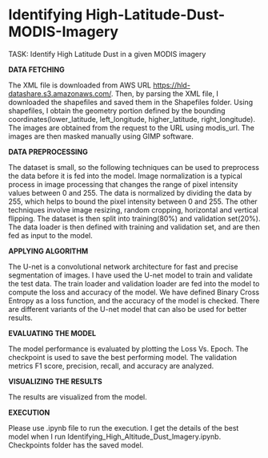 # Identifying High-Latitude-Dust-MODIS-Imagery

TASK: Identify High Latitude Dust in a given MODIS imagery

**DATA FETCHING**

The XML file is downloaded from AWS URL https://hld-datashare.s3.amazonaws.com/. Then, by parsing the XML file, I downloaded the shapefiles and saved them in the Shapefiles folder. Using shapefiles, I obtain the geometry portion defined by the bounding coordinates(lower_latitude, left_longitude, higher_latitude, right_longitude). The images are obtained from the request to the URL using modis_url. The images are then masked manually using GIMP software.


**DATA PREPROCESSING**

The dataset is small, so the following techniques can be used to preprocess the data before it is fed into the model. Image normalization is a typical process in image processing that changes the range of pixel intensity values between 0 and 255. The data is normalized by dividing the data by 255, which helps to bound the pixel intensity between 0 and 255. The other techniques involve image resizing, random cropping, horizontal and vertical flipping. The dataset is then split into training(80%) and validation set(20%). The data loader is then defined with training and validation set, and are then fed as input to the model.


**APPLYING ALGORITHM**

The U-net is a convolutional network architecture for fast and precise segmentation of images. I have used the U-net model to train and validate the test data. The train loader and validation loader are fed into the model to compute the loss and accuracy of the model. We have defined Binary Cross Entropy as a loss function, and the accuracy of the model is checked. There are different variants of the U-net model that can also be used for better results.


**EVALUATING THE MODEL**

The model performance is evaluated by plotting the Loss Vs. Epoch. The checkpoint is used to save the best performing model. The validation metrics F1 score, precision, recall, and accuracy are analyzed.


**VISUALIZING THE RESULTS**

The results are visualized from the model.


**EXECUTION**

Please use .ipynb file to run the execution. I get the details of the best model when I run Identifying_High_Altitude_Dust_Imagery.ipynb. Checkpoints folder has the saved model.
